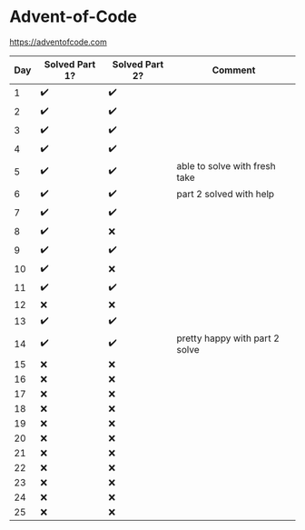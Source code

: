# Advent-of-Code
https://adventofcode.com
 

| Day | Solved Part 1?     | Solved Part 2?     | Comment                        |
| --- | ------------------ | ------------------ | ------------------------------ |
| 1   | :heavy_check_mark: | :heavy_check_mark: |                                |
| 2   | :heavy_check_mark: | :heavy_check_mark: |                                |
| 3   | :heavy_check_mark: | :heavy_check_mark: |                                |
| 4   | :heavy_check_mark: | :heavy_check_mark: |                                |
| 5   | :heavy_check_mark: | :heavy_check_mark: | able to solve with fresh take  |
| 6   | :heavy_check_mark: | :heavy_check_mark: | part 2 solved with help        |
| 7   | :heavy_check_mark: | :heavy_check_mark: |                                |
| 8   | :heavy_check_mark: | :x:                |                                |
| 9   | :heavy_check_mark: | :heavy_check_mark: |                                |
| 10  | :heavy_check_mark: | :x:                |                                |
| 11  | :heavy_check_mark: | :heavy_check_mark: |                                |
| 12  | :x:                | :x:                |                                |
| 13  | :heavy_check_mark: | :heavy_check_mark: |                                |
| 14  | :heavy_check_mark: | :heavy_check_mark: | pretty happy with part 2 solve |
| 15  | :x:                | :x:                |                                |
| 16  | :x:                | :x:                |                                |
| 17  | :x:                | :x:                |                                |
| 18  | :x:                | :x:                |                                |
| 19  | :x:                | :x:                |                                |
| 20  | :x:                | :x:                |                                |
| 21  | :x:                | :x:                |                                |
| 22  | :x:                | :x:                |                                |
| 23  | :x:                | :x:                |                                |
| 24  | :x:                | :x:                |                                |
| 25  | :x:                | :x:                |                                |